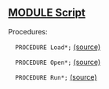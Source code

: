 
## [MODULE Script](https://github.com/io-core/Script/blob/main/Script.Mod)

Procedures:


`  PROCEDURE Load*;` [(source)](https://github.com/io-core/Script/blob/main/Script.Mod#L19)


`  PROCEDURE Open*;` [(source)](https://github.com/io-core/Script/blob/main/Script.Mod#L34)


`  PROCEDURE Run*;` [(source)](https://github.com/io-core/Script/blob/main/Script.Mod#L54)

